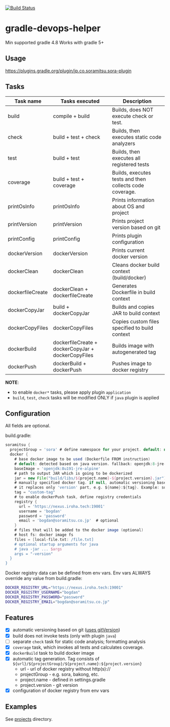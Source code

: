 [![Build Status](https://travis-ci.org/soramitsu/gradle-sora-plugin.svg?branch=master)](https://travis-ci.org/soramitsu/gradle-sora-plugin)

# gradle-devops-helper

Min supported gradle 4.8
Works with gradle 5+

## Usage

https://plugins.gradle.org/plugin/jp.co.soramitsu.sora-plugin

## Tasks

| **Task name**    | **Tasks executed**               | **Description**                                         |
|------------------|----------------------------------|---------------------------------------------------------|
| build            | compile + build                  | Builds, does NOT execute check or test.                 |
| check            | build + test + check             | Builds, then executes static code analyzers             |
| test             | build + test                     | Builds, then executes all registered tests              |
| coverage         | build + test + coverage          | Builds, executes tests and then collects code coverage. |
| printOsInfo      | printOsInfo                      | Prints information about OS and project                 |
| printVersion     | printVersion                     | Prints project version based on git                     |
| printConfig      | printConfig                      | Prints plugin configuration                             |
| dockerVersion    | dockerVersion                    | Prints current docker version                           |
| dockerClean      | dockerClean                      | Cleans docker build context (build/docker)              |
| dockerfileCreate | dockerClean + dockerfileCreate   | Generates Dockerfile in build context                   |
| dockerCopyJar    | build + dockerCopyJar            | Builds and copies JAR to build context                  |
| dockerCopyFiles  | dockerCopyFiles                  | Copies custom files specified to build context          |
| dockerBuild      | dockerfileCreate + dockerCopyJar + dockerCopyFiles | Builds image with autogenerated tag                     |
| dockerPush       | dockerBuild + dockerPush         | Pushes image to docker registry                         |

**NOTE**:
- to enable `docker*` tasks, please apply plugin `application`
- `build`, `test`, `check` tasks will be modified ONLY if `java` plugin is applied 

## Configuration

All fields are optional.

build.gradle:
```gradle
soramitsu {
  projectGroup = 'sora' # define namespace for your project. default: null
  docker {
    # base docker image to be used (Dockerfile FROM instruction)
    # default: detected based on java version. fallback: openjdk:8-jre-alpine
    baseImage = 'openjdk:8u191-jre-alpine'
    # path to output JAR which is going to be dockerized
    jar = new File("build/libs/${project.name}-${project.version}.jar") 
    # manually specified docker tag. if null, automatic versioning based on git is used 
    # it replaces only 'version' part, e.g. ${name}:${tag}. Example: soramitsu/example:${tag}
    tag = "custom-tag"  
    # to enable dockerPush task, define registry credentials
    registry {
      url = 'https://nexus.iroha.tech:19001' 
      username = 'bogdan'
      password = 'password'
      email = 'bogdan@soramitsu.co.jp'  # optional
    }
    # files that will be added to the docker image (optional)
    # host fs: docker image fs
    files = [local-file.txt: /file.txt]
    # optional startup arguments for java
    # java -jar ... $args
    args = "-version"
  }
}
```

Docker registry data can be defined from env vars. Env vars ALWAYS override any value from build.gradle:
```bash
DOCKER_REGISTRY_URL="https://nexus.iroha.tech:19001"
DOCKER_REGISTRY_USERNAME="bogdan"
DOCKER_REGISTRY_PASSWORD="password"
DOCKER_REGISTRY_EMAIL="bogdan@soramitsu.co.jp"
```

## Features

- [x] automatic versioning based on git ([uses gitVersion](https://github.com/palantir/gradle-git-version/))
- [x] build does not invoke tests (only with plugin `java`)
- [ ] separate `check` task for static code analysis; formatting analysis
- [x] `coverage` task, which invokes all tests and calculates coverage.
- [x] `dockerBuild` task to build docker image
- [x] automatic tag generation. Tag consists of `${url}/${projectGroup}/${project.name}:${project.version}`
  - url - url of docker registry without http(s)://
  - projectGroup - e.g. sora, bakong, etc.  
  - project.name - defined in settings.gradle
  - project.version - git version
- [x] configuration of docker registry from env vars

## Examples

See [projects](./projects) directory.
